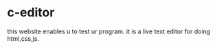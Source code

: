 # c-editor

this website enables u to test ur program.
it is a live text editor for doing html,css,js.

